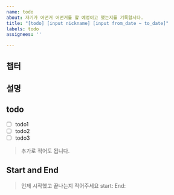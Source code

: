 ```yaml
---
name: todo
about: 자기가 어떤거 어떤거를 할 예정이고 했는지를 기록합시다.
title: "[todo] [input nickname] [input from_date ~ to_date]"
labels: todo
assignees: ''

---
```


## 챕터
>
## 설명
## todo
- [ ] todo1
- [ ] todo2
- [ ] todo3
> 추가로 적어도 됩니다.
## Start and End
>언제 시작했고 끝나는지 적어주세요
start: 
End:
